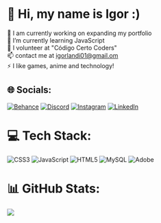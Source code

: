 # 💫 Hi, my name is Igor :)
🔭 I am currently working on expanding my portfolio<br>🌱 I’m currently learning JavaScript<br>👯 I volunteer at "Código Certo Coders"<br>📫 contact me at igorlandi01@gmail.om<br>⚡ I like games, anime and technology!


## 🌐 Socials:
[![Behance](https://img.shields.io/badge/Behance-1769ff?logo=behance&logoColor=white)](https://behance.net/igorlandi) [![Discord](https://img.shields.io/badge/Discord-%237289DA.svg?logo=discord&logoColor=white)](https://discord.gg/igorlandi) [![Instagram](https://img.shields.io/badge/Instagram-%23E4405F.svg?logo=Instagram&logoColor=white)](https://instagram.com/igorlandigarcia) [![LinkedIn](https://img.shields.io/badge/LinkedIn-%230077B5.svg?logo=linkedin&logoColor=white)](https://linkedin.com/in/igorlandi) 

# 💻 Tech Stack:
![CSS3](https://img.shields.io/badge/css3-%231572B6.svg?style=for-the-badge&logo=css3&logoColor=white) ![JavaScript](https://img.shields.io/badge/javascript-%23323330.svg?style=for-the-badge&logo=javascript&logoColor=%23F7DF1E) ![HTML5](https://img.shields.io/badge/html5-%23E34F26.svg?style=for-the-badge&logo=html5&logoColor=white) ![MySQL](https://img.shields.io/badge/mysql-4479A1.svg?style=for-the-badge&logo=mysql&logoColor=white) ![Adobe](https://img.shields.io/badge/adobe-%23FF0000.svg?style=for-the-badge&logo=adobe&logoColor=white)
# 📊 GitHub Stats:
![](https://github-readme-stats.vercel.app/api/top-langs/?username=igorland1&theme=radical&hide_border=true&include_all_commits=false&count_private=true&layout=compact)

<!-- Proudly created with GPRM ( https://gprm.itsvg.in ) -->

